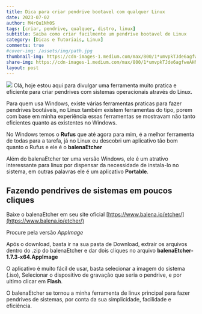 ```yaml
---
title: Dica para criar pendrive bootavel com qualquer Linux
date: 2023-07-02
author: M4rQu1Nh0S
tags: [criar, pendrive, qualquer, distro, linux]
subtitle: Saiba como criar facilmente um pendrive bootavel de Linux
category: [Dicas e Tutoriais, Linux]
comments: true
#cover-img: /assets/img/path.jpg
thumbnail-img: https://cdn-images-1.medium.com/max/800/1*umvpkTJde6agfweAHN5Zag.png
share-img: https://cdn-images-1.medium.com/max/800/1*umvpkTJde6agfweAHN5Zag.png
layout: post
---
```


![](https://cdn-images-1.medium.com/max/800/1*umvpkTJde6agfweAHN5Zag.png)
Olá, hoje estou aqui para divulgar uma ferramenta muito pratica e eficiente para criar pendrives com sistemas operacionais através do Linux.

Para quem usa Windows, existe várias ferramentas praticas para fazer pendrives bootáveis, no Linux também existem ferramentas do tipo, porem com base em minha experiência essas ferramentas se mostravam não tanto eficientes quanto as existentes no Windows.

No Windows temos o **Rufus** que até agora para mim, é a melhor ferramenta de todas para a tarefa, já no Linux eu descobri um aplicativo tão bom quanto o Rufus e ele é o **balenaEtcher**

Além do balenaEtcher ter uma versão Windows, ele é um atrativo interessante para linux por dispensar da necessidade de instala-lo no sistema, em outras palavras ele é um aplicativo **Portable**.

## Fazendo pendrives de sistemas em poucos cliques

Baixe o balenaEtcher em seu site oficial
[https://www.balena.io/etcher/](https://www.balena.io/etcher/)

Procure pela versão _AppImage_

Após o download, basta ir na sua pasta de Download, extrair os arquivos dentro do .zip do balenaEtcher e dar dois cliques no arquivo
**balenaEtcher-1.7.3-x64.AppImage**

O aplicativo é muito fácil de usar, basta selecionar a imagem do sistema (.iso), Selecionar o dispositivo de gravação que seria o pendrive, e por ultimo clicar em **Flash**.

O balenaEtcher se tornou a minha ferramenta de linux principal para fazer pendrives de sistemas, por conta da sua simplicidade, facilidade e eficiência.

